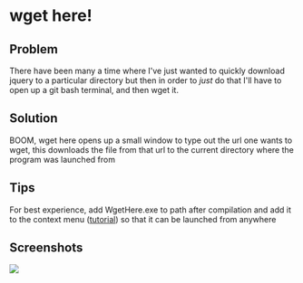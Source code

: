 # wget here!

## Problem

There have been many a time where I've just wanted to quickly download jquery
to a particular directory but then in order to _just_ do that I'll have to open
up a git bash terminal, and then wget it. 

## Solution

BOOM, wget here opens up a small window to type out the url one wants to wget,
this downloads the file from that url to the current directory where the
program was launched from

## Tips

For best experience, add WgetHere.exe to path after compilation and add it to
the context menu ([tutorial](http://www.howtogeek.com/howto/windows-vista/add-any-application-to-the-desktop-right-click-menu-in-vista/))
so that it can be launched from anywhere

## Screenshots

![](http://i.imgur.com/7g1aJhW.png)
